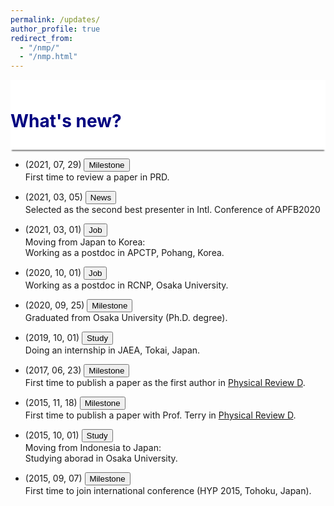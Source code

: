 ```yaml
---
permalink: /updates/
author_profile: true
redirect_from: 
  - "/nmp/"
  - "/nmp.html"
---
```


<div style="display: block;background-color:white;position: sticky;top: 0px; padding: 10px 0px 10px 0px;box-shadow: 0 4px 2px -2px gray;z-index: 1;"> 
  <h1 style="color:#000080"> What's new?</h1> </div>
  

* (2021, 07, 29) <button class="btn--article-black">Milestone</button> <br>
  First time to review a paper in PRD.

* (2021, 03, 05) <button class="btn--article-red">News</button> <br>
  Selected as the second best presenter in Intl. Conference of APFB2020
    
* (2021, 03, 01) <button class="btn--article">Job</button><br>
  Moving from Japan to Korea: <br>
  Working as a postdoc in APCTP, Pohang, Korea.

* (2020, 10, 01) <button class="btn--article">Job</button> <br>
  Working as a postdoc in RCNP, Osaka University.

* (2020, 09, 25) <button class="btn--article-black">Milestone</button> <br>
  Graduated from Osaka University (Ph.D. degree).

* (2019, 10, 01) <button class="btn--article">Study</button> <br>
  Doing an internship in JAEA, Tokai, Japan.

* (2017, 06, 23) <button class="btn--article-black">Milestone</button> <br>
  First time to publish a paper as the first author in <a href="https://journals.aps.org/prd/abstract/10.1103/PhysRevD.95.114018">Physical Review D</a>.

* (2015, 11, 18) <button class="btn--article-black">Milestone</button> <br>
  First time to publish a paper with Prof. Terry in <a href="https://journals.aps.org/prd/abstract/10.1103/PhysRevD.92.094019">Physical Review D</a>.

* (2015, 10, 01) <button class="btn--article">Study</button> <br> 
  Moving from Indonesia to Japan: <br>
  Studying aborad in Osaka University.
  
* (2015, 09, 07) <button class="btn--article-black">Milestone</button> <br>
  First time to join international conference (HYP 2015, Tohoku, Japan).
